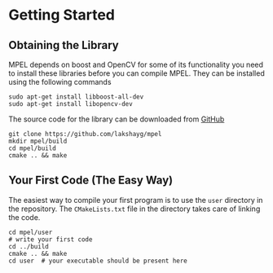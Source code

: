 # Getting Started

## Obtaining the Library

MPEL depends on boost and OpenCV for some of its functionality
you need to install these libraries before you can compile
MPEL. They can be installed using the following commands

```
sudo apt-get install libboost-all-dev
sudo apt-get install libopencv-dev
```

The source code for the library can be downloaded from
[GitHub](http://github.com/lakshayg/mpel)

```
git clone https://github.com/lakshayg/mpel
mkdir mpel/build
cd mpel/build
cmake .. && make
```

## Your First Code (The Easy Way)

The easiest way to compile your first program is to use the
`user` directory in the repository. The `CMakeLists.txt` file
in the directory takes care of linking the code.

```
cd mpel/user
# write your first code
cd ../build
cmake .. && make
cd user  # your executable should be present here
```
